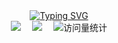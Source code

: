 <div align="center">
    <!-- dynamic typing effect 动态打字效果 -->
    <div align="center">
        <a href="http://www.janus-c.top/">
          <img src="https://readme-typing-svg.demolab.com?font=Fira+Code&pause=1000&width=435&lines=前端笨鸟 欢迎您!&center=true&size=27" alt="Typing SVG" />
        </a>
    </div>
    <!-- profile logo 个人资料徽标 -->
    <div align="center">
        <a href="http://www.janus-c.top/"><img src="https://img.shields.io/badge/Blog-博客-fa8072" /></a>&emsp;
        <a href="https://juejin.cn/user/1433418895468829"><img src="https://img.shields.io/badge/Juejin-掘金-1e80ff" /></a>&emsp;
        <!-- visitor statistics logo 访问量统计徽标 -->
        <img src="https://komarev.com/ghpvc/?username=zhan-hc&label=Views&color=0e75b6&style=flat" alt="访问量统计" />
    </div>
</div>
